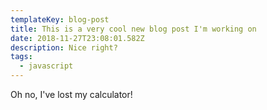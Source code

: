 ```yaml
---
templateKey: blog-post
title: This is a very cool new blog post I'm working on
date: 2018-11-27T23:08:01.582Z
description: Nice right?
tags:
  - javascript
---
```

Oh no, I've lost my calculator!

